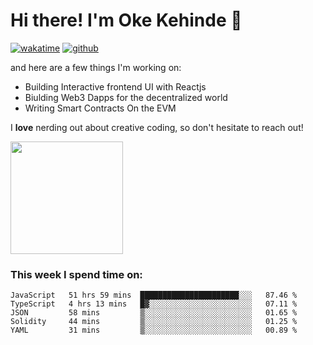# Hi there! I'm Oke Kehinde :cowboy_hat_face:

[![wakatime](https://wakatime.com/badge/user/5f3f42a0-7b4f-4c4b-b2da-012c5ac2fa62.svg)](https://wakatime.com/@5f3f42a0-7b4f-4c4b-b2da-012c5ac2fa62)
[![github](https://img.shields.io/github/followers/okeken?logo=github&style=plastic)](https://github.com/okeken?tab=followers)

and here are a few things I'm working on:

- Building Interactive frontend UI with Reactjs
- Biulding Web3 Dapps for the decentralized world
- Writing Smart Contracts On the EVM

I **love** nerding out about creative coding, so don't hesitate to reach out!


<img height="180em" src="https://github-readme-stats.vercel.app/api?username=okeken&show_icons=true&hide_border=true&&count_private=true&include_all_commits=true" />

### This week I spend time on:

<!--START_SECTION:waka-->
```text
JavaScript   51 hrs 59 mins  ██████████████████████░░░   87.46 % 
TypeScript   4 hrs 13 mins   █▓░░░░░░░░░░░░░░░░░░░░░░░   07.11 % 
JSON         58 mins         ▒░░░░░░░░░░░░░░░░░░░░░░░░   01.65 % 
Solidity     44 mins         ▒░░░░░░░░░░░░░░░░░░░░░░░░   01.25 % 
YAML         31 mins         ▒░░░░░░░░░░░░░░░░░░░░░░░░   00.89 % 
```
<!--END_SECTION:waka-->
